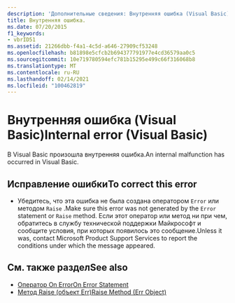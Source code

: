 ```yaml
---
description: 'Дополнительные сведения: Внутренняя ошибка (Visual Basic)'
title: Внутренняя ошибка.
ms.date: 07/20/2015
f1_keywords:
- vbrID51
ms.assetid: 21266dbb-f4a1-4c5d-a646-27909cf53248
ms.openlocfilehash: b81898e5cfcb2b694377791977e4cd36579aa0c5
ms.sourcegitcommit: 10e719780594efc781b15295e499c66f316068b8
ms.translationtype: MT
ms.contentlocale: ru-RU
ms.lasthandoff: 02/14/2021
ms.locfileid: "100462819"
---
```

# <a name="internal-error-visual-basic"></a><span data-ttu-id="f00ef-103">Внутренняя ошибка (Visual Basic)</span><span class="sxs-lookup"><span data-stu-id="f00ef-103">Internal error (Visual Basic)</span></span>

<span data-ttu-id="f00ef-104">В Visual Basic произошла внутренняя ошибка.</span><span class="sxs-lookup"><span data-stu-id="f00ef-104">An internal malfunction has occurred in Visual Basic.</span></span>  
  
## <a name="to-correct-this-error"></a><span data-ttu-id="f00ef-105">Исправление ошибки</span><span class="sxs-lookup"><span data-stu-id="f00ef-105">To correct this error</span></span>  
  
- <span data-ttu-id="f00ef-106">Убедитесь, что эта ошибка не была создана оператором `Error` или методом `Raise` .</span><span class="sxs-lookup"><span data-stu-id="f00ef-106">Make sure this error was not generated by the `Error` statement or `Raise` method.</span></span> <span data-ttu-id="f00ef-107">Если этот оператор или метод ни при чем, обратитесь в службу технической поддержки Майкрософт и сообщите условия, при которых появилось это сообщение.</span><span class="sxs-lookup"><span data-stu-id="f00ef-107">Unless it was, contact Microsoft Product Support Services to report the conditions under which the message appeared.</span></span>  
  
## <a name="see-also"></a><span data-ttu-id="f00ef-108">См. также раздел</span><span class="sxs-lookup"><span data-stu-id="f00ef-108">See also</span></span>

- [<span data-ttu-id="f00ef-109">Оператор On Error</span><span class="sxs-lookup"><span data-stu-id="f00ef-109">On Error Statement</span></span>](../language-reference/statements/on-error-statement.md)
- [<span data-ttu-id="f00ef-110">Метод Raise (объект Err)</span><span class="sxs-lookup"><span data-stu-id="f00ef-110">Raise Method (Err Object)</span></span>](xref:Microsoft.VisualBasic.ErrObject.Raise%2A)
